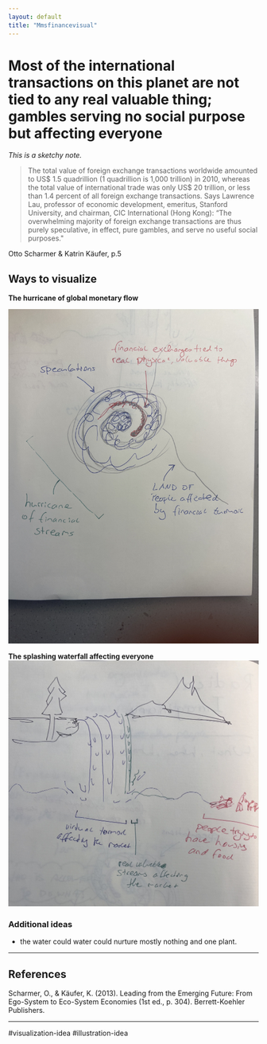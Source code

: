 ```yaml
---
layout: default
title: "Mmsfinancevisual"
---
```


# Most of the international transactions on this planet are not tied to any real valuable thing; gambles serving no social purpose but affecting everyone 

*This is a sketchy note.*

>The total value of foreign exchange transactions worldwide amounted to US$ 1.5 quadrillion (1 quadrillion is 1,000 trillion) in 2010, whereas the total value of international trade was only US$ 20 trillion, or less than 1.4 percent of all foreign exchange transactions. Says Lawrence Lau, professor of economic development, emeritus, Stanford University, and chairman, CIC International (Hong Kong): “The overwhelming majority of foreign exchange transactions are thus purely speculative, in effect, pure gambles, and serve no useful social purposes."
>
Otto Scharmer & Katrin Käufer, p.5


## Ways to visualize 

**The hurricane of global monetary flow**

![](media/image.jpg)


**The splashing waterfall affecting everyone**
![](media/IMG_4535.jpeg)

### Additional ideas 
- the water could water could nurture mostly nothing and one plant. 

______
## References
Scharmer, O., & Käufer, K. (2013). Leading from the Emerging Future: From Ego-System to Eco-System Economies (1st ed., p. 304). Berrett-Koehler Publishers.

_______

#visualization-idea #illustration-idea
